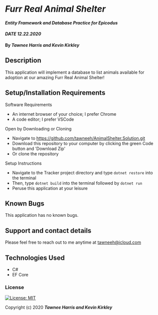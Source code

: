 # _Furr Real Animal Shelter_

#### _Entity Framework and Database Practice for Epicodus_ 
#### _DATE 12.22.2020_

#### By _**Tawnee Harris and Kevin Kirkley**_

## Description

This application will implement a database to list animals available for adoption at our amazing Furr Real Animal Shelter!

## Setup/Installation Requirements

Software Requirements
* An internet browser of your choice; I prefer Chrome
* A code editor; I prefer VSCode

Open by Downloading or Cloning
* Navigate to <https://github.com/tawneeh/AnimalShelter.Solution.git>
* Download this repository to your computer by clicking the green Code button and 'Download Zip'
* Or clone the repository

Setup Instructions
* Navigate to the Tracker project directory and type `dotnet restore` into the terminal
* Then, type `dotnet build` into the terminal followed by `dotnet run`
* Peruse this application at your leisure

## Known Bugs

This application has no known bugs. 

## Support and contact details

Please feel free to reach out to me anytime at <tawneeh@icloud.com>

## Technologies Used

* C#
* EF Core

### License

[![License: MIT](https://img.shields.io/badge/License-MIT-yellow.svg)](https://opensource.org/licenses/MIT)

Copyright (c) 2020 **_Tawnee Harris and Kevin Kirkley_**
